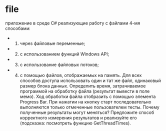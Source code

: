 # file
приложение в среде C# реализующие работу с файлами 4-мя способами:
 - 1) через файловые переменные; 
- 2) с использованием функций Windows API;
 - 3) c использование файловых потоков;
- 4) с помощью файлов, отображаемых на память. Для всех способов доступа использовать один и тат же файл, одинаковый размер блока данных. Определить время, затрачиваемое программой на обработку файла (результат вывести в поле мемо). Ход обработки файла отобразить с помощью элемента Progress Bar. При нажатии на кнопку старт последовательно выполняются только отмеченные пользователем тесты. Почему полученные результаты могут меняться? Предложите способ корректного измерения результатов и реализуйте его (подсказка: посмотреть функцию GetThreadTimes). 
